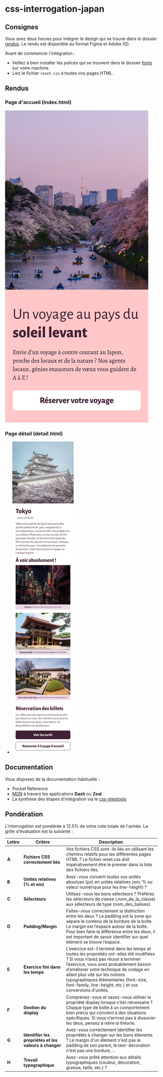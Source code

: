 # css-interrogation-japan
 
## Consignes
Vous avez deux heures pour intégrer le design qui se trouve dans le dossier [rendus](./rendus/). Le rendu est disponible au format Figma et Adobe XD.

Avant de commencer l'intégration :
- Veillez à bien installer les polices qui se trouvent dans le dossier [fonts](./fonts/) sur votre machine.
- Liez le fichier `reset.css` à toutes vos pages HTML.

## Rendus
### Page d'accueil (index.html)
![Rendu de la page d'accueil](rendus/svg/Accueil.svg)
### Page détail (detail.html)
- ![Rendu de la page détail](rendus/svg/Details.svg)

## Documentation
Vous disposez de la documentation habituelle :
- Pocket Reference
- [MDN](https://developer.mozilla.org/fr/docs/Web/CSS) à travers les applications **Dash** ou **Zeal**
- La synthèse des étapes d'intégration via le [css-steptools](./docs/steptools/)

## Pondération
L'interrogation est pondérée à 12.5% de votre cote totale de l'année.
La grille d'évaluation est la suivante : 

| Lettre | Critère                                        | Description                                                                                           |
|--------|------------------------------------------------|-------------------------------------------------------------------------------------------------------|
| **A** | **Fichiers CSS correctement liés**          | Vos fichiers CSS sont-ils liés en utilisant les chemins relatifs pour les différentes pages HTML ? Le fichier reset.css doit impérativement être le premier dans la liste des fichiers liés. |
| **B** | **Unités relatives (% et em)**              | Avez-vous converti toutes vos unités absolues (px) en unités relatives (em, % ou valeur numérique pour les line-height) ?                                     |
| **C** | **Sélecteurs**                               | Utilisez-vous les bons sélecteurs ? Préférez les sélecteurs de classe (.nom_de_la_classe) aux sélecteurs de type (nom_des_balises).                                                 |
| **D** | **Padding/Margin**                           | Faites-vous correctement la distinction entre les deux ? Le padding est la zone qui sépare le contenu de la bordure de la boîte. Le margin est l’espace autour de la boîte. Pour bien faire la différence entre les deux, il est important de savoir identifier sur quel élément se trouve l’espace. |
| **E** | **Exercice fini dans les temps**            | L’exercice est-il terminé dans les temps et toutes les propriétés ont-elles été modifiées ? Si vous n’avez pas réussi à terminer l’exercice, vous avez probablement besoin d’améliorer votre technique de codage en allant plus vite sur les notions typographiques élémentaires (font-size, font-family, line-height, etc.) et vos conversions d'unités. |
| **F** | **Gestion du display**                       | Comprenez-vous et savez-vous utiliser la propriété display lorsque c’est nécessaire ? Chaque type de boîte à un comportement bien précis qui convient à des situations spécifiques. Si vous n’arrivez pas à dissocier les deux, pensez à relire la théorie. |
| **G** | **Identifier les propriétés et les valeurs à changer** | Avez-vous correctement identifier les propriétés à changer sur les bons éléments ? Le margin d'un élément n'est pas le padding de son parent, le text-decoration n'est pas une bordure, ... |
| **H** | **Travail typographique**                   | Avez-vous prêté attention aux détails typographiques (couleur, décoration, graisse, taille, etc.) ?                                                               |
